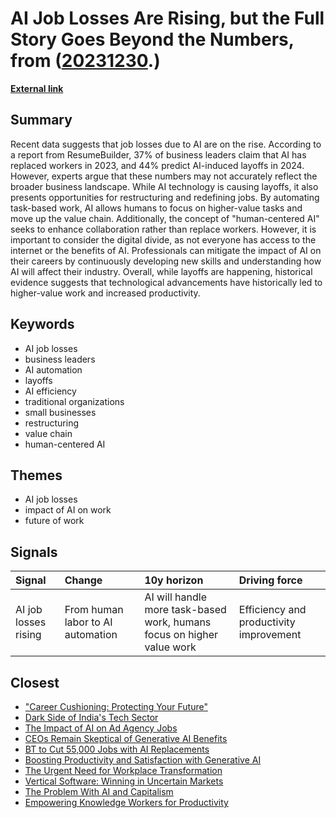 # __AI Job Losses Are Rising, but the Full Story Goes Beyond the Numbers__, from ([20231230](https://kghosh.substack.com/p/20231230).)

__[External link](https://www.cnbc.com/2023/12/16/ai-job-losses-are-rising-but-the-numbers-dont-tell-the-full-story.html)__



## Summary

Recent data suggests that job losses due to AI are on the rise. According to a report from ResumeBuilder, 37% of business leaders claim that AI has replaced workers in 2023, and 44% predict AI-induced layoffs in 2024. However, experts argue that these numbers may not accurately reflect the broader business landscape. While AI technology is causing layoffs, it also presents opportunities for restructuring and redefining jobs. By automating task-based work, AI allows humans to focus on higher-value tasks and move up the value chain. Additionally, the concept of "human-centered AI" seeks to enhance collaboration rather than replace workers. However, it is important to consider the digital divide, as not everyone has access to the internet or the benefits of AI. Professionals can mitigate the impact of AI on their careers by continuously developing new skills and understanding how AI will affect their industry. Overall, while layoffs are happening, historical evidence suggests that technological advancements have historically led to higher-value work and increased productivity.

## Keywords

* AI job losses
* business leaders
* AI automation
* layoffs
* AI efficiency
* traditional organizations
* small businesses
* restructuring
* value chain
* human-centered AI

## Themes

* AI job losses
* impact of AI on work
* future of work

## Signals

| Signal               | Change                            | 10y horizon                                                            | Driving force                           |
|:---------------------|:----------------------------------|:-----------------------------------------------------------------------|:----------------------------------------|
| AI job losses rising | From human labor to AI automation | AI will handle more task-based work, humans focus on higher value work | Efficiency and productivity improvement |

## Closest

* ["Career Cushioning: Protecting Your Future"](9f6a82373421931ea7e960ae526ff457)
* [Dark Side of India's Tech Sector](6ed5fdeafa587adf125587208fb0e01b)
* [The Impact of AI on Ad Agency Jobs](54491b49e9fd2c6eab777dca0ba67e76)
* [CEOs Remain Skeptical of Generative AI Benefits](b8909c2388e72001592ed4fc902a20c9)
* [BT to Cut 55,000 Jobs with AI Replacements](da0fa1a06318988fea10c8218d2e8c47)
* [Boosting Productivity and Satisfaction with Generative AI](01bec9add8819c277aad7d7ba19983f7)
* [The Urgent Need for Workplace Transformation](4c886ce0e70f066b9f2199abe1d7bd1c)
* [Vertical Software: Winning in Uncertain Markets](222a890517ae08e77a3cc5d6d37516c4)
* [The Problem With AI and Capitalism](cc3c2afb44e50f74152fd58c92f5b418)
* [Empowering Knowledge Workers for Productivity](c407a926fe431205488024f43c47a801)